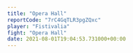```yaml
---
title: "Opera Hall"
reportCode: "7rC4GqTLR3pgZQxc"
player: "Fistivalia"
fight: "Opera Hall"
date: 2021-08-01T19:04:53.731000+00:00
---
```

